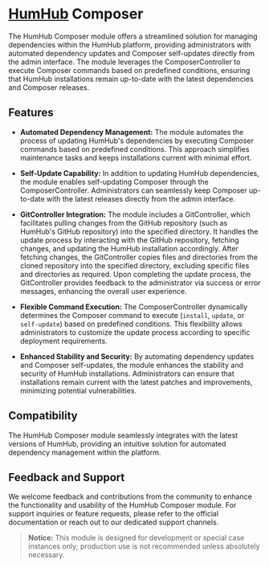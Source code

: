 # [HumHub](https://humhub.com/en) Composer

The HumHub Composer module offers a streamlined solution for managing dependencies within the HumHub platform, providing administrators with automated dependency updates and Composer self-updates directly from the admin interface. The module leverages the ComposerController to execute Composer commands based on predefined conditions, ensuring that HumHub installations remain up-to-date with the latest dependencies and Composer releases.

## Features

- **Automated Dependency Management:** The module automates the process of updating HumHub's dependencies by executing Composer commands based on predefined conditions. This approach simplifies maintenance tasks and keeps installations current with minimal effort.
  
- **Self-Update Capability:** In addition to updating HumHub dependencies, the module enables self-updating Composer through the ComposerController. Administrators can seamlessly keep Composer up-to-date with the latest releases directly from the admin interface.
  
- **GitController Integration:** The module includes a GitController, which facilitates pulling changes from the GitHub repository (such as HumHub's GitHub repository) into the specified directory. It handles the update process by interacting with the GitHub repository, fetching changes, and updating the HumHub installation accordingly. After fetching changes, the GitController copies files and directories from the cloned repository into the specified directory, excluding specific files and directories as required. Upon completing the update process, the GitController provides feedback to the administrator via success or error messages, enhancing the overall user experience.
  
- **Flexible Command Execution:** The ComposerController dynamically determines the Composer command to execute (`install`, `update`, or `self-update`) based on predefined conditions. This flexibility allows administrators to customize the update process according to specific deployment requirements.
  
- **Enhanced Stability and Security:** By automating dependency updates and Composer self-updates, the module enhances the stability and security of HumHub installations. Administrators can ensure that installations remain current with the latest patches and improvements, minimizing potential vulnerabilities.

## Compatibility

The HumHub Composer module seamlessly integrates with the latest versions of HumHub, providing an intuitive solution for automated dependency management within the platform.

## Feedback and Support

We welcome feedback and contributions from the community to enhance the functionality and usability of the HumHub Composer module. For support inquiries or feature requests, please refer to the official documentation or reach out to our dedicated support channels.

> **Notice:** This module is designed for development or special case instances only; production use is not recommended unless absolutely necessary.
